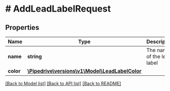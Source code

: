 # # AddLeadLabelRequest

## Properties

Name | Type | Description | Notes
------------ | ------------- | ------------- | -------------
**name** | **string** | The name of the lead label |
**color** | [**\Pipedrive\versions\v1\Model\LeadLabelColor**](LeadLabelColor.md) |  |

[[Back to Model list]](../README.md#documentation-for-models) [[Back to API list]](../README.md#documentation-for-api-endpoints) [[Back to README]](../README.md)

